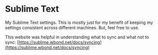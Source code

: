 Sublime Text
============

My Sublime Text settings. This is mostly just for my benefit of keeping my settings consistent across different machines. But, feel free to use.

This website was helpful in understanding what to sync and what not to sync:
[https://sublime.wbond.net/docs/syncing](https://sublime.wbond.net/docs/syncing)
